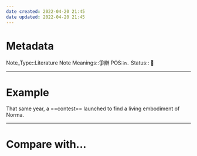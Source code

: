 ```yaml
---
date created: 2022-04-20 21:45
date updated: 2022-04-20 21:45
---
```


# Metadata

Note_Type::Literature Note
Meanings::爭辯
POS::`n.`
Status:: 👶

---

# Example

That same year, a ==contest== launched to find a living embodiment of Norma.

---

# Compare with...
